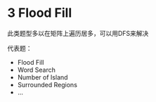# 3 Flood Fill

此类题型多以在矩阵上遍历居多，可以用DFS来解决

代表题：

* Flood Fill
* Word Search
* Number of Island
* Surrounded Regions
* ...
